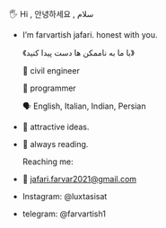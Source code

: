 🖐 Hi , 안녕하세요 , سلام
- I’m farvartish jafari. honest with you.

   《با ما به ناممکن ها دست پیدا کنید》

  🏅 civil engineer

  🏅 programmer 

  🗣 English, Italian, Indian, Persian 
- 👀 attractive ideas.
- 🌱 always reading.

    Reaching me:
- 📧 jafari.farvar2021@gmail.com
- Instagram: @luxtasisat
- telegram: @farvartish1
<!---
farvartish1/farvartish1 is a ✨ special ✨ repository because its `README.md` (this file) appears on your GitHub profile.
You can click the Preview link to take a look at your changes.
--->
